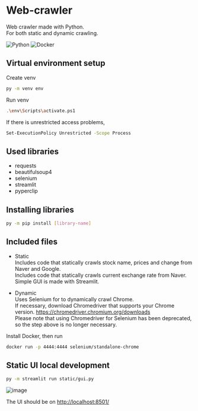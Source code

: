 # Web-crawler

Web crawler made with Python.  
For both static and dynamic crawling.  

![Python](https://img.shields.io/badge/python-3670A0?style=for-the-badge&logo=python&logoColor=ffdd54)
![Docker](https://img.shields.io/badge/docker-%230db7ed.svg?style=for-the-badge&logo=docker&logoColor=white)

## Virtual environment setup

Create venv

```sh
py -m venv env
```

Run venv

```sh
.\env\Scripts\activate.ps1
```

If there is unrestricted access problems,

```sh
Set-ExecutionPolicy Unrestricted -Scope Process
```

## Used libraries

- requests
- beautifulsoup4
- selenium
- streamlit
- pyperclip

## Installing libraries

```sh
py -m pip install [library-name]
```

## Included files

- Static  
Includes code that statically crawls stock name, prices and change from Naver and Google.  
Includes code that statically crawls current exchange rate from Naver.  
Simple GUI is made with Streamlit.

- Dynamic  
Uses Selenium for to dynamically crawl Chrome.  
If necessary, download Chromedriver that supports your Chrome version. <https://chromedriver.chromium.org/downloads>  
Please note that using Chromedriver for Selenium has been deprecated, so the step above is no longer necessary.

Install Docker, then run

```sh
docker run -p 4444:4444 selenium/standalone-chrome
```

## Static UI local development

``` sh
py -m streamlit run static/gui.py
```

![image](https://user-images.githubusercontent.com/104475739/208848737-ccc592a9-d8cf-46f7-8385-8b32b9c9fcb5.png)

The UI should be on <http://localhost:8501/>
